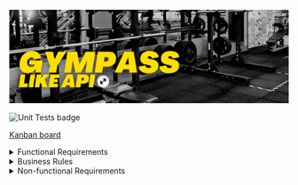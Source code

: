 ![GymPass Like API](.github/img/readme_header.png)

![Unit Tests badge](https://github.com/rogerpoliver/gympass-like-api/actions/workflows/unit-tests.yml/badge.svg)

[Kanban board](https://github.com/users/rogerpoliver/projects/1/views/1)

<details>
  <summary>Functional Requirements</summary>

- [x] Must be possible to register;
- [x] Must be possible to authenticate;
- [x] Must be possible to retrieve the profile of a logged-in user;
- [ ] Must be possible to retrieve the number of check-ins performed by the logged-in user;
- [ ] Must be possible for the user to retrieve their check-in history;
- [ ] Must be possible for the user to search for nearby gyms;
- [ ] Must be possible for the user to search for gyms by name;
- [x] Must be possible for the user to check-in at a gym;
- [ ] Must be possible to validate a user's check-in;
- [ ] Must be possible to register a gym;

</details>

<details>
  <summary>Business Rules</summary>

- [x] user must not be able to register with a duplicate email;
- [x] The user cannot make 2 check-ins on the same day;
- [ ] The user cannot check-in if not close (100m) to the gym;
- [ ] The check-in can only be validated up to 20 minutes after being created;
- [ ] The check-in can only be validated by administrators;
- [ ] The gym can only be registered by administrators;

</details>

<details>
  <summary>Non-functional Requirements</summary>

- [x] The user's password needs to be encrypted;
- [x] Application data needs to be persisted in a PostgreSQL database;
- [ ] All data lists need to be paginated with 20 items per page;
- [ ] The user must be identified by a JWT (JSON Web Token);

</details>
